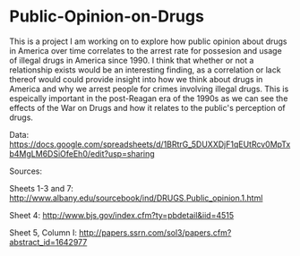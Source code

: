 # Public-Opinion-on-Drugs
This is a project I am working on to explore how public opinion about drugs in America over time correlates to the arrest rate for possesion and usage of illegal drugs in America since 1990. I think that whether or not a relationship exists would be an interesting finding, as a correlation or lack thereof would could provide insight into how we think about drugs in America and why we arrest people for crimes involving illegal drugs. This is espeically important in the post-Reagan era of the 1990s as we can see the effects of the War on Drugs and how it relates to the public's perception of drugs.

Data: https://docs.google.com/spreadsheets/d/1BRtrG_5DUXXDjF1qEUtRcv0MpTxb4MgLM6DSiOfeEh0/edit?usp=sharing

Sources:

Sheets 1-3 and 7: http://www.albany.edu/sourcebook/ind/DRUGS.Public_opinion.1.html

Sheet 4: http://www.bjs.gov/index.cfm?ty=pbdetail&iid=4515

Sheet 5, Column I: http://papers.ssrn.com/sol3/papers.cfm?abstract_id=1642977
